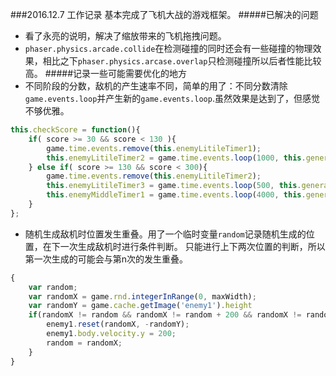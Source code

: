 ###2016.12.7  工作记录
基本完成了飞机大战的游戏框架。
#####已解决的问题
- 看了永亮的说明，解决了缩放带来的飞机拖拽问题。
- `phaser.physics.arcade.collide`在检测碰撞的同时还会有一些碰撞的物理效果，相比之下`phaser.physics.arcase.overlap`只检测碰撞所以后者性能比较高。
#####记录一些可能需要优化的地方
- 不同阶段的分数，敌机的产生速率不同，简单的用了：不同分数清除`game.events.loop`并产生新的`game.events.loop`.虽然效果是达到了，但感觉不够优雅。
``` javascript
this.checkScore = function(){
    if( score >= 30 && score < 130 ){
        game.time.events.remove(this.enemyLitileTimer1);
        this.enemyLitileTimer2 = game.time.events.loop(1000, this.generateEnemy1, this);
    } else if( score >= 130 && score < 300){
        game.time.events.remove(this.enemyLitileTimer2);
        this.enemyLitileTimer3 = game.time.events.loop(500, this.generateEnemy1, this);
        this.enemyMiddleTimer1 = game.time.events.loop(4000, this.generateEnemy2, this);
    }
};
```
-  随机生成敌机时位置发生重叠。用了一个临时变量`random`记录随机生成的位置，在下一次生成敌机时进行条件判断。
只能进行上下两次位置的判断，所以第一次生成的可能会与第n次的发生重叠。
``` javascript
{
    var random;
    var randomX = game.rnd.integerInRange(0, maxWidth);
    var randomY = game.cache.getImage('enemy1').height
    if(randomX != random && randomX != random + 200 && randomX != random - 200){
        enemy1.reset(randomX, -randomY);
        enemy1.body.velocity.y = 200;
        random = randomX;
    }
}

```